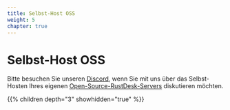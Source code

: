```yaml
---
title: Selbst-Host OSS
weight: 5
chapter: true
---
```


# Selbst-Host OSS

Bitte besuchen Sie unseren [Discord](https://discord.com/invite/nDceKgxnkV), wenn Sie mit uns über das Selbst-Hosten Ihres eigenen [Open-Source-RustDesk-Servers](https://github.com/rustdesk/rustdesk-server) diskutieren möchten.

{{% children depth="3" showhidden="true" %}}
